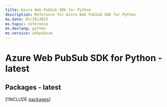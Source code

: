 ```yaml
---
title: Azure Web PubSub SDK for Python
description: Reference for Azure Web PubSub SDK for Python
ms.date: 01/29/2025
ms.topic: reference
ms.devlang: python
ms.service: webpubsub
---
```

# Azure Web PubSub SDK for Python - latest
## Packages - latest
[!INCLUDE [packages](web-pubsub-index.md)]